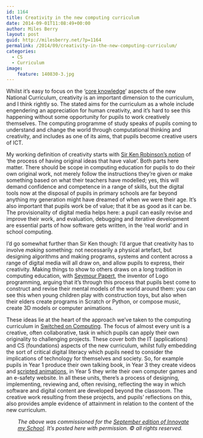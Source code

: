 ```yaml
---
id: 1164
title: Creativity in the new computing curriculum
date: 2014-09-01T11:08:49+00:00
author: Miles Berry
layout: post
guid: http://milesberry.net/?p=1164
permalink: /2014/09/creativity-in-the-new-computing-curriculum/
categories:
  - CS
  - Curriculum
image:
    feature: 140830-3.jpg
---
```

Whilst it’s easy to focus on the ‘[core knowledge](http://blogs.spectator.co.uk/coffeehouse/2013/04/michael-goves-planned-national-curriculum-is-designed-to-renew-teaching-as-a-vocation/)’ aspects of the new National Curriculum, creativity is an important dimension to the curriculum, and I think rightly so. The stated aims for the curriculum as a whole include engendering an appreciation for human creativity, and it’s hard to see this happening without some opportunity for pupils to work creatively themselves. The computing programme of study speaks of pupils coming to understand and change the world through computational thinking and creativity, and includes as one of its aims, that pupils become creative users of ICT.

My working definition of creativity starts with [Sir Ken Robinson’s notion](http://books.google.co.uk/books?id=kWc7RyRoBjsC&pg=PT116&dq=%22the+process+of+having+original+ideas+that+have+value%22&hl=en&sa=X&ei=U7P9U56FFczgavrfgugN&ved=0CCAQ6AEwAA#v=onepage&q=%22the%20process%20of%20having%20original%20ideas%20that%20have%20value%22&f=false) of ‘the process of having original ideas that have value’. Both parts here matter. There should be scope in computing education for pupils to do their own original work, not merely follow the instructions they’re given or make something based on what their teachers have modelled; yes, this will demand confidence and competence in a range of skills, but the digital tools now at the disposal of pupils in primary schools are far beyond anything my generation might have dreamed of when we were their age. It’s also important that pupils work be of value; that it be as good as it can be. The provisionality of digital media helps here: a pupil can easily revise and improve their work, and evaluation, debugging and iterative development are essential parts of how software gets written, in the ‘real world’ and in school computing.

I’d go somewhat further than Sir Ken though: I’d argue that creativity has to involve _making_ something: not necessarily a physical artefact, but designing algorithms and making programs, systems and content across a range of digital media will all draw on, and allow pupils to express, their creativity. Making things to show to others draws on a long tradition in computing education, with [Seymour Papert](http://www.papert.org/articles/SituatingConstructionism.html), the inventor of Logo programming, arguing that it’s through this process that pupils best come to construct and revise their mental models of the world around them: you can see this when young children play with construction toys, but also when their elders create programs in Scratch or Python, or compose music, create 3D models or computer animations.

These ideas lie at the heart of the approach we’ve taken to the computing curriculum in [Switched on Computing](http://www.switchedoncomputing.co.uk/). The focus of almost every unit is a creative, often collaborative, task in which pupils can apply their own originality to challenging projects. These cover both the IT (applications) and CS (foundations) aspects of the new curriculum, whilst fully embedding the sort of critical digital literacy which pupils need to consider the implications of technology for themselves and society. So, for example pupils in Year 1 produce their own talking book, in Year 3 they create videos and [scripted animations](http://www.risingstars-uk.com/uploads/publications/1336.pdf), in Year 5 they write their own computer games and an e-safety website. In all these units, there’s a process of designing, implementing, reviewing and, often revising, reflecting the way in which software and digital content are developed beyond the classroom. The creative work resulting from these projects, and pupils’ reflections on this, also provides ample evidence of attainment in relation to the content of the new curriculum.

<p style="padding-left: 30px;">
  <em>The above was commissioned for the <a href="http://www.innovatemyschool.com/industry-expert-articles/item/1081-creativity-in-the-new-computing-curriculum.html">September edition of Innovate my School</a>. It&#8217;s posted here with permission. © all rights reserved.</em>
</p>
